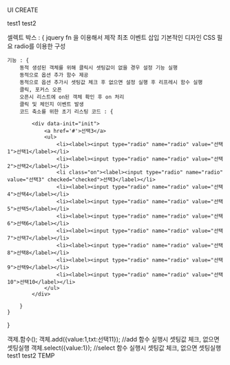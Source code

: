 UI CREATE


test1
test2

셀렉트 박스 : {
	jquery fn 을 이용해서 제작
	최초 이벤트 삽입
	기본적인 디자인 CSS 필요
	radio를 이용한 구성

	기능 : {
		동적 생성된 객체를 위해 클릭시 셋팅값이 없을 경우 설정 기능 실행
		동적으로 옵션 추가 함수 제공
		동적으로 옵션 추가시 셋팅값 체크 후 없으면 설정 실행 후 리프레시 함수 실행
		클릭, 포커스 오픈
		오픈시 리스트에 on된 객체 확인 후 on 처리
		클릭 및 체인지 이벤트 발생
		코드 축소를 위한 초기 리스팅 코드 : {

			<div data-init="init">
				<a href='#'>선택3</a>
				<ul>
					<li><label><input type="radio" name="radio" value="선택1">선택1</label></li>
					<li><label><input type="radio" name="radio" value="선택2">선택2</label></li>
					<li class="on"><label><input type="radio" name="radio" value="선택3" checked="checked">선택3</label></li>
					<li><label><input type="radio" name="radio" value="선택4">선택4</label></li>
					<li><label><input type="radio" name="radio" value="선택5">선택5</label></li>
					<li><label><input type="radio" name="radio" value="선택6">선택6</label></li>
					<li><label><input type="radio" name="radio" value="선택7">선택7</label></li>
					<li><label><input type="radio" name="radio" value="선택8">선택8</label></li>
					<li><label><input type="radio" name="radio" value="선택9">선택9</label></li>
					<li><label><input type="radio" name="radio" value="선택10">선택10</label></li>
				</ul>
			</div>

		}
	}
}


객제.함수();
객체.add({value:1,txt:선택11}); //add 함수 실행시 셋팅값 체크, 없으면 셋팅실행
객체.select({value:1}); //select 함수 실행시 셋팅값 체크, 없으면 셋팅실행
test1
test2
TEMP
